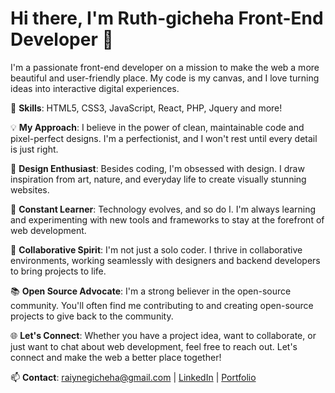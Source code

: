 # Hi there, I'm Ruth-gicheha Front-End Developer 👋

I'm a passionate front-end developer on a mission to make the web a more beautiful and user-friendly place. My code is my canvas, and I love turning ideas into interactive digital experiences. 

🚀 **Skills**: HTML5, CSS3, JavaScript, React, PHP, Jquery and more!

💡 **My Approach**: I believe in the power of clean, maintainable code and pixel-perfect designs. I'm a perfectionist, and I won't rest until every detail is just right.

🎨 **Design Enthusiast**: Besides coding, I'm obsessed with design. I draw inspiration from art, nature, and everyday life to create visually stunning websites.

🌱 **Constant Learner**: Technology evolves, and so do I. I'm always learning and experimenting with new tools and frameworks to stay at the forefront of web development.

🤝 **Collaborative Spirit**: I'm not just a solo coder. I thrive in collaborative environments, working seamlessly with designers and backend developers to bring projects to life.

📚 **Open Source Advocate**: I'm a strong believer in the open-source community. You'll often find me contributing to and creating open-source projects to give back to the community.

🌐 **Let's Connect**: Whether you have a project idea, want to collaborate, or just want to chat about web development, feel free to reach out. Let's connect and make the web a better place together!

📫 **Contact**: raiynegicheha@gmail.com | [LinkedIn](https://www.linkedin.com/in/ruth-gicheha-681675231/) | [Portfolio](https://ruth-personalportfolio.netlify.app/)
